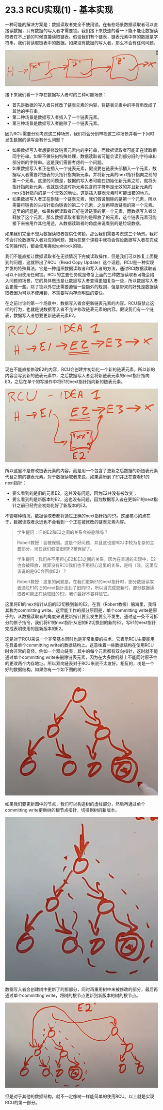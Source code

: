 # 23.3 RCU实现\(1\) - 基本实现

一种可能的解决方案是：数据读取者完全不使用锁。在有些场景数据读取者可以直接读数据，只有数据的写入者才需要锁。我们接下来快速的看一下能不能让数据读取者在不上锁的时候直接读取链表。假设我们有个链表，链表元素中存的数据是字符串，我们将读取链表中的数据。如果没有数据的写入者，那么不会有任何问题。

![](../gitbook/assets/image%20%28702%29.png)

接下来我们看一下存在数据写入者时的三种可能场景：

* 首先是数据的写入者只修改了链表元素的内容，将链表元素中的字符串改成了其他的字符串。
* 第二种场景是数据写入者插入了一个链表元素。
* 第三种场景是数据写入者删除了一个链表元素。

因为RCU需要分别考虑这三种场景，我们将会分别审视这三种场景并看一下同时发生数据的读写会有什么问题？

* 如果数据写入者想要修改链表元素内的字符串，而数据读取者可能正在读取相同字符串。如果不做任何特殊处理，数据读取者可能会读到部分旧的字符串和部分新的字符串。这是我们需要考虑的一个问题。
* 如果数据写入者正在插入一个链表元素，假设要在链表头部插入一个元素，数据写入者需要将链表的头指针指向新元素，并将新元素的next指针指向之前的第一个元素。这里的问题是，数据的写入者可能在初始化新元素之前，就将头指针指向新元素，也就是说这时新元素包含的字符串是无效的并且新元素的next指针指向的是一个无效的地址。这是插入链表元素时可能出错的地方。
* 如果数据写入者正在删除一个链表元素，我们假设删除的是第一个元素，所以需要将链表的头指针指向链表的第二个元素，之后再释放链表的第一个元素。这里的问题是，如果数据读取者正好在读链表的第一个元素，而数据写入者又释放了这个元素，那么数据读取者看到的是释放了的元素，这个链表元素可能接下来被用作其他用途，从数据读取者的角度来说看到的是垃圾数据。

如果我们完全不想为数据读取者提供任何锁，那么我们需要考虑这三个场景。我将不会讨论数据写入者对应的问题，因为在整个课程中我将会假设数据写入者在完成任何操作前，都会使用类似spinlock的锁。

我们不能直接让数据读取者在无锁情况下完成读取操作，但是我们可以修复上面提到的问题，这就带出了RCU（Read Copy Update）这个话题。RCU是一种实现并发的特殊算法，它是一种组织数据读取者和写入者的方法，通过RCI数据读取者可以不用使用任何锁。RCU的主要任务就是修复上面的三种数据读取者可能会陷入问题的场景，它的具体做法是让数据写入者变得更加复杂一些，所以数据写入者会更慢一些。除了锁以外它还需要遵循一些额外的规则，但是带来的好处是数据读取者因为可以不使用锁、不需要写内存而明显的变快。

在之前讨论的第一个场景中，数据写入者会更新链表元素的内容。RCU将禁止这样的行为，也就是说数据写入者不允许修改链表元素的内容。假设我们有一个链表，数据写入者想要更新链表元素E2。

![](../gitbook/assets/image%20%28705%29.png)

现在不能直接修改E2的内容，RCU会创建并初始化一个新的链表元素。所以新的内容会写到新的链表元素中，之后数据写入者会将新链表元素的next指针指向E3，之后在单个的写操作中将E1的next指针指向新的链表元素。

![](../gitbook/assets/image%20%28707%29.png)

所以这里不是修改链表元素的内容，而是用一个包含了更新之后数据的新链表元素代替之前的链表元素。对于数据读取者来说，如果遍历到了E1并正在查看E1的next指针：

* 要么看到的是旧的元素E2，这并没有问题，因为E2并没有被改变； 
* 要么看到的是新版本的E2，这也没有问题，因为数据写入者在更新E1的next指针之前已经完全初始化好了新版本的E2。

不管哪种情况，数据读取者都将通过正确的next指针指向E3。这里核心的点在于，数据读取者永远也不会看到一个正在被修改的链表元素内容。

> 学生提问：旧的E2和E3之间的关系会被删除吗？
>
> Robert教授：会被保留。这是个好问题，并且这也是RCU中较为复杂的主要部分，现在我们假设旧的E2被保留了。
>
> 学生提问：我们并不用担心E2和E3之间的关系，因为在普通的实现中，E2也会被释放，就算没有RCU我们也不用担心这里的关系，是吗（注，这里应该说的是GC会回收E2）？
>
> Robert教授：这里的问题是，在我们更新E1的next指针时，部分数据读取者通过E1的旧的next指针走到了旧的E2，所以当完成更新时，部分数据读取者可能正在读取旧的E2，我们最好不要释放它。

这里将E1的next指针从旧的E2切换到新的E2，在我（Robert教授）脑海里，我将其称为committing write。这里能工作的部分原因是，单个committing write是原子的，从数据读取者的角度来说更新指针要么发生要么不发生。通过这一条不可拆分的原子指令，我们将E1的next指针从旧的E2切换到的新的E2。写E1的next指针完成表明使用的是新版本的E2。

这是对于RCU来说一个非常基本同时也是非常重要的技术，它表示RCU主要能用在具备单个committing write的数据结构上。这意味着一些数据结构在使用RCU时会非常的奇怪，例如一个双向链表，其中的每个元素都有双向指针，这时就不能通过单个committing write来删除链表元素，因为在大多数机器上不能同时原子性的更改两个内存地址。所以双向链表对于RCU来说不太友好。相反的，树是一个好的数据结构。如果你有一个如下图的树：

![](../gitbook/assets/image%20%28718%29.png)

如果我们要更新图中的节点，我们可以构造树的虚线部分，然后再通过单个committing write更新树的根节点指针，切换到树的新版本。

![](../gitbook/assets/image%20%28717%29.png)

数据写入者会创建树中更新了的那部分，同时再重用树中未被修改的部分，最后再通过单个committing write，将树的根节点更新到新版本的树的根节点。

![](../gitbook/assets/image%20%28706%29.png)

但是对于其他的数据结构，就不一定像树一样能简单的使用RCU。以上就是实现RCU的第一部分。

